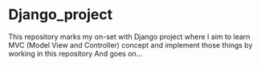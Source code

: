 # Django_project
This repository marks my on-set with Django project where I aim to learn MVC (Model View and Controller) concept and implement those things by working in this repository
And goes on...
